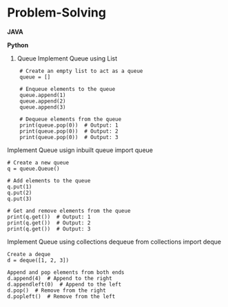 # Problem-Solving


**JAVA**









**Python**

1. Queue
Implement Queue using List
```
    # Create an empty list to act as a queue
    queue = []

    # Enqueue elements to the queue
    queue.append(1)
    queue.append(2)
    queue.append(3)

    # Dequeue elements from the queue
    print(queue.pop(0))  # Output: 1
    print(queue.pop(0))  # Output: 2
    print(queue.pop(0))  # Output: 3
```
Implement Queue usign inbuilt queue
    import queue

    # Create a new queue
    q = queue.Queue()

    # Add elements to the queue
    q.put(1)
    q.put(2)
    q.put(3)

    # Get and remove elements from the queue
    print(q.get())  # Output: 1
    print(q.get())  # Output: 2
    print(q.get())  # Output: 3

Implement Queue using collections dequeue
    from collections import deque

    Create a deque
    d = deque([1, 2, 3])

    Append and pop elements from both ends
    d.append(4)  # Append to the right
    d.appendleft(0)  # Append to the left
    d.pop()  # Remove from the right
    d.popleft()  # Remove from the left
